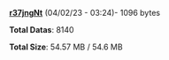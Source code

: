 [**r37jngNt**](/data/r37jngNt.txt) (04/02/23 - 03:24)- 1096 bytes

**Total Datas**: 8140

**Total Size**: 54.57 MB / 54.6 MB